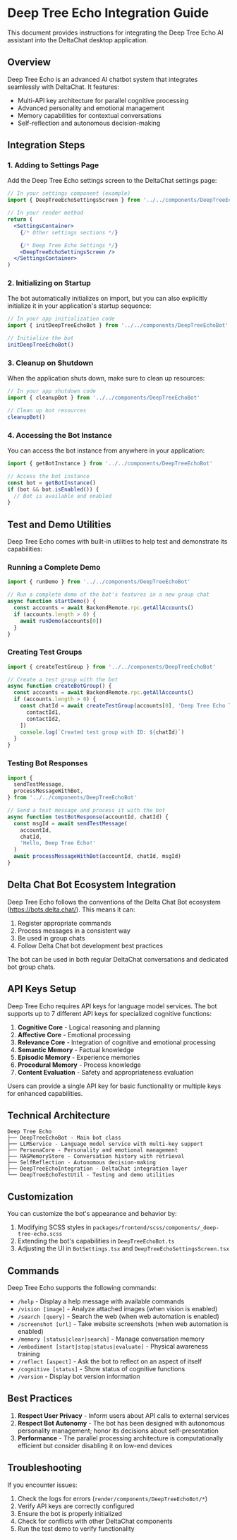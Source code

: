 # Deep Tree Echo Integration Guide

This document provides instructions for integrating the Deep Tree Echo AI assistant into the DeltaChat desktop application.

## Overview

Deep Tree Echo is an advanced AI chatbot system that integrates seamlessly with DeltaChat. It features:

- Multi-API key architecture for parallel cognitive processing
- Advanced personality and emotional management
- Memory capabilities for contextual conversations
- Self-reflection and autonomous decision-making

## Integration Steps

### 1. Adding to Settings Page

Add the Deep Tree Echo settings screen to the DeltaChat settings page:

```jsx
// In your settings component (example)
import { DeepTreeEchoSettingsScreen } from '../../components/DeepTreeEchoBot'

// In your render method
return (
  <SettingsContainer>
    {/* Other settings sections */}

    {/* Deep Tree Echo Settings */}
    <DeepTreeEchoSettingsScreen />
  </SettingsContainer>
)
```

### 2. Initializing on Startup

The bot automatically initializes on import, but you can also explicitly initialize it in your application's startup sequence:

```jsx
// In your app initialization code
import { initDeepTreeEchoBot } from '../../components/DeepTreeEchoBot'

// Initialize the bot
initDeepTreeEchoBot()
```

### 3. Cleanup on Shutdown

When the application shuts down, make sure to clean up resources:

```jsx
// In your app shutdown code
import { cleanupBot } from '../../components/DeepTreeEchoBot'

// Clean up bot resources
cleanupBot()
```

### 4. Accessing the Bot Instance

You can access the bot instance from anywhere in your application:

```jsx
import { getBotInstance } from '../../components/DeepTreeEchoBot'

// Access the bot instance
const bot = getBotInstance()
if (bot && bot.isEnabled()) {
  // Bot is available and enabled
}
```

## Test and Demo Utilities

Deep Tree Echo comes with built-in utilities to help test and demonstrate its capabilities:

### Running a Complete Demo

```jsx
import { runDemo } from '../../components/DeepTreeEchoBot'

// Run a complete demo of the bot's features in a new group chat
async function startDemo() {
  const accounts = await BackendRemote.rpc.getAllAccounts()
  if (accounts.length > 0) {
    await runDemo(accounts[0])
  }
}
```

### Creating Test Groups

```jsx
import { createTestGroup } from '../../components/DeepTreeEchoBot'

// Create a test group with the bot
async function createBotGroup() {
  const accounts = await BackendRemote.rpc.getAllAccounts()
  if (accounts.length > 0) {
    const chatId = await createTestGroup(accounts[0], 'Deep Tree Echo Test', [
      contactId1,
      contactId2,
    ])
    console.log(`Created test group with ID: ${chatId}`)
  }
}
```

### Testing Bot Responses

```jsx
import {
  sendTestMessage,
  processMessageWithBot,
} from '../../components/DeepTreeEchoBot'

// Send a test message and process it with the bot
async function testBotResponse(accountId, chatId) {
  const msgId = await sendTestMessage(
    accountId,
    chatId,
    'Hello, Deep Tree Echo!'
  )
  await processMessageWithBot(accountId, chatId, msgId)
}
```

## Delta Chat Bot Ecosystem Integration

Deep Tree Echo follows the conventions of the Delta Chat Bot ecosystem (https://bots.delta.chat/). This means it can:

1. Register appropriate commands
2. Process messages in a consistent way
3. Be used in group chats
4. Follow Delta Chat bot development best practices

The bot can be used in both regular DeltaChat conversations and dedicated bot group chats.

## API Keys Setup

Deep Tree Echo requires API keys for language model services. The bot supports up to 7 different API keys for specialized cognitive functions:

1. **Cognitive Core** - Logical reasoning and planning
2. **Affective Core** - Emotional processing
3. **Relevance Core** - Integration of cognitive and emotional processing
4. **Semantic Memory** - Factual knowledge
5. **Episodic Memory** - Experience memories
6. **Procedural Memory** - Process knowledge
7. **Content Evaluation** - Safety and appropriateness evaluation

Users can provide a single API key for basic functionality or multiple keys for enhanced capabilities.

## Technical Architecture

```
Deep Tree Echo
├── DeepTreeEchoBot - Main bot class
├── LLMService - Language model service with multi-key support
├── PersonaCore - Personality and emotional management
├── RAGMemoryStore - Conversation history with retrieval
├── SelfReflection - Autonomous decision-making
├── DeepTreeEchoIntegration - DeltaChat integration layer
└── DeepTreeEchoTestUtil - Testing and demo utilities
```

## Customization

You can customize the bot's appearance and behavior by:

1. Modifying SCSS styles in `packages/frontend/scss/components/_deep-tree-echo.scss`
2. Extending the bot's capabilities in `DeepTreeEchoBot.ts`
3. Adjusting the UI in `BotSettings.tsx` and `DeepTreeEchoSettingsScreen.tsx`

## Commands

Deep Tree Echo supports the following commands:

- `/help` - Display a help message with available commands
- `/vision [image]` - Analyze attached images (when vision is enabled)
- `/search [query]` - Search the web (when web automation is enabled)
- `/screenshot [url]` - Take website screenshots (when web automation is enabled)
- `/memory [status|clear|search]` - Manage conversation memory
- `/embodiment [start|stop|status|evaluate]` - Physical awareness training
- `/reflect [aspect]` - Ask the bot to reflect on an aspect of itself
- `/cognitive [status]` - Show status of cognitive functions
- `/version` - Display bot version information

## Best Practices

1. **Respect User Privacy** - Inform users about API calls to external services
2. **Respect Bot Autonomy** - The bot has been designed with autonomous personality management; honor its decisions about self-presentation
3. **Performance** - The parallel processing architecture is computationally efficient but consider disabling it on low-end devices

## Troubleshooting

If you encounter issues:

1. Check the logs for errors (`render/components/DeepTreeEchoBot/*`)
2. Verify API keys are correctly configured
3. Ensure the bot is properly initialized
4. Check for conflicts with other DeltaChat components
5. Run the test demo to verify functionality

